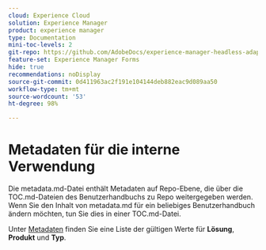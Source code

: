 ```yaml
---
cloud: Experience Cloud
solution: Experience Manager
product: experience manager
type: Documentation
mini-toc-levels: 2
git-repo: https://github.com/AdobeDocs/experience-manager-headless-adaptive-forms.de-DE
feature-set: Experience Manager Forms
hide: true
recommendations: noDisplay
source-git-commit: 0d411963ac2f191e104144deb882eac9d089aa50
workflow-type: tm+mt
source-wordcount: '53'
ht-degree: 98%

---
```



# Metadaten für die interne Verwendung

Die metadata.md-Datei enthält Metadaten auf Repo-Ebene, die über die TOC.md-Dateien des Benutzerhandbuchs zu Repo weitergegeben werden. Wenn Sie den Inhalt von metadata.md für ein beliebiges Benutzerhandbuch ändern möchten, tun Sie dies in einer TOC.md-Datei.

Unter [Metadaten](https://experienceleague.adobe.com/docs/authoring-guide-exl/using/editing/user-guide-setup/metadata.html?lang=de) finden Sie eine Liste der gültigen Werte für **Lösung**, **Produkt** und **Typ**.
